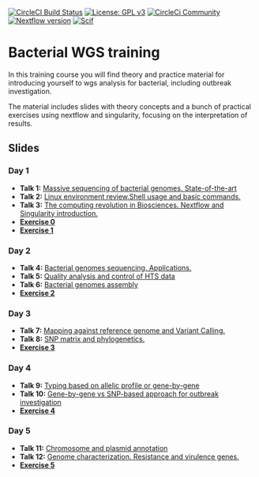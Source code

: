 [![CircleCI Build Status](https://circleci.com/gh/circleci/circleci-docs.svg?style=shield)](https://circleci.com/gh/BU-ISCIII/bacterial_wgs_training) [![License: GPL v3](https://img.shields.io/badge/License-GPL%20v3-blue.svg)](https://www.gnu.org/licenses/gpl-3.0) [![CircleCi Community](https://img.shields.io/badge/community-CircleCI%20Discuss-343434.svg)](https://discuss.circleci.com) [![Nextflow version](https://img.shields.io/badge/nextflow->0.29.0-green.svg)](http://nextflow.io) [![Scif](https://img.shields.io/badge/Filesystem-Scientific-brightgreen.svg)](https://sci-f.github.io)

# Bacterial WGS training
In this training course you will find theory and practice material for introducing yourself to wgs analysis for bacterial, including outbreak investigation.

The material includes slides with theory concepts and a bunch of practical exercises using nextflow and singularity, focusing on the interpretation of results.

## Slides
### Day 1
- **Talk 1:** [Massive sequencing of bacterial genomes. State-of-the-art](slides/talk1/curso_SeqGenBac_session1.1_Introduccion_ICuesta_v3.pdf)
- **Talk 2:** [Linux environment review.Shell usage and basic commands.](slides/talk2/curso_SeqGenBac_session1.2_linux.pdf)
- **Talk 3:** [The computing revolution in Biosciences. Nextflow and Singularity introduction.](slides/talk3/curso_SeqGenBac_session1.3_ChangingComputingParadigm.pdf)
- [**Exercise 0**](exercises/00_SetUp.md)
- [**Exercise 1**](exercises/01_LinuxNextflowSingularity.md)

### Day 2
- **Talk 4:** [Bacterial genomes sequencing. Applications.](slides/talk4/curso_SeqGenBac_session2.1_aplicaciones_ICuesta.pdf)
- **Talk 5:** [Quality analysis and control of HTS data](slides/talk5/curso_SeqGenBac_session2.2_quality_assesment.pdf)
- **Talk 6:** [Bacterial genomes assembly](slides/talk6/curso_SeqGenBac_session2.3_assembly.pdf)
- [**Exercise 2**](exercises/02_QualityAndAssembly.md)

### Day 3
- **Talk 7:** [Mapping against reference genome and Variant Calling.](slides/talk7/curso_SeqGenBac_session3.1_MappingAndVariantCalling.pdf)
- **Talk 8:** [SNP matrix and phylogenetics.](slides/talk8/curso_SeqGenBac_session3.2_SNPMatrixAndPhylogenetics.pdf)
- [**Exercise 3**](exercises/03_outbreakSNP.md)

### Day 4
- **Talk 9:** [Typing based on allelic profile or gene-by-gene](slides/talk9/curso_SeqGenBac_session4.1_tipificacion-gen-by-gene_ICuesta.pdf)
- **Talk 10:** [Gene-by-gene vs SNP-based approach for outbreak investigation](slides/talk10/curso_SeqGenBac_session4.2_GeneByGenevsSNPs.pdf)
- [**Exercise 4**](exercises/04_outbreakcgMLST.md)

### Day 5
- **Talk 11:** [Chromosome and plasmid annotation](slides/talk11/curso_SeqGenBac_session5.1_xx.pdf)
- **Talk 12:** [Genome characterization. Resistance and virulence genes.](slides/talk12/curso_SeqGenBac_session5.2_xx.pdf)
- [**Exercise 5**](exercises/05_annotation.md)
